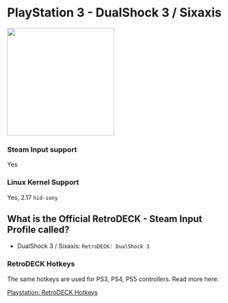 # PlayStation 3 - DualShock 3 / Sixaxis

<img src="../../../wiki_images/controllers/ps3-dualshock3.png" width="250">

### Steam Input support
Yes

### Linux Kernel Support
Yes, 2.17  `hid-sony`

## What is the Official RetroDECK - Steam Input Profile called?

- DualShock 3 / Sixaxis: `RetroDECK: DualShock 3`

### RetroDECK Hotkeys

The same hotkeys are used for PS3, PS4, PS5 controllers. Read more here:

[Playstation: RetroDECK Hotkeys](playstation-hotkeys.md)
